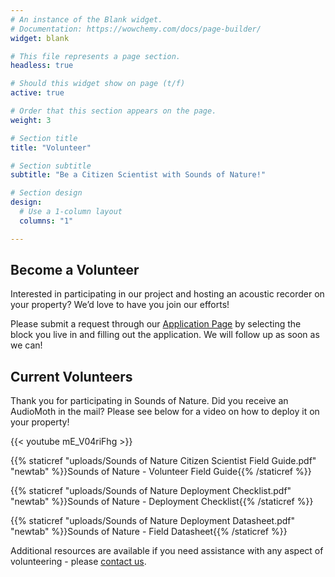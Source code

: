 ```yaml
---
# An instance of the Blank widget.
# Documentation: https://wowchemy.com/docs/page-builder/
widget: blank

# This file represents a page section.
headless: true

# Should this widget show on page (t/f)
active: true

# Order that this section appears on the page.
weight: 3

# Section title
title: "Volunteer"

# Section subtitle
subtitle: "Be a Citizen Scientist with Sounds of Nature!"

# Section design
design:
  # Use a 1-column layout
  columns: "1"

---
```



## Become a Volunteer  

Interested in participating in our project and hosting an acoustic recorder on your property? We’d love to have you join our efforts!    
  
Please submit a request through our [Application Page](https://siucarbondale.maps.arcgis.com/apps/webappviewer/index.html?id=7b281cf01f864a9bba54d4881196c423) by selecting the block you live in and filling out the application. We will follow up as soon as we can!   

## Current Volunteers    

Thank you for participating in Sounds of Nature. Did you receive an AudioMoth in the mail? Please see below for a video on how to deploy it on your property!  

{{< youtube mE_V04riFhg >}}

{{% staticref "uploads/Sounds of Nature Citizen Scientist Field Guide.pdf" "newtab" %}}Sounds of Nature - Volunteer Field Guide{{% /staticref %}}

{{% staticref "uploads/Sounds of Nature Deployment Checklist.pdf" "newtab" %}}Sounds of Nature - Deployment Checklist{{% /staticref %}}

{{% staticref "uploads/Sounds of Nature Deployment Datasheet.pdf" "newtab" %}}Sounds of Nature - Field Datasheet{{% /staticref %}}     

Additional resources are available if you need assistance with any aspect of volunteering - please [contact us](https://peaselab.com/contact).
